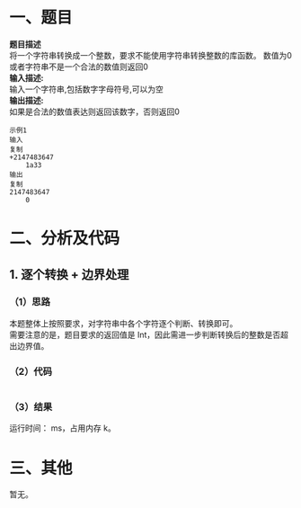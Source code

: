 # 一、题目
**题目描述**  
将一个字符串转换成一个整数，要求不能使用字符串转换整数的库函数。 数值为0或者字符串不是一个合法的数值则返回0  
**输入描述:**    
输入一个字符串,包括数字字母符号,可以为空  
**输出描述:**  
如果是合法的数值表达则返回该数字，否则返回0  
```
示例1
输入  
复制
+2147483647
    1a33
输出
复制
2147483647
    0
```
# 二、分析及代码
## 1. 逐个转换 + 边界处理
### （1）思路
本题整体上按照要求，对字符串中各个字符逐个判断、转换即可。    
需要注意的是，题目要求的返回值是 Int，因此需进一步判断转换后的整数是否超出边界值。   
### （2）代码
```java


```
### （3）结果
运行时间： ms，占用内存  k。      
# 三、其他
暂无。  
